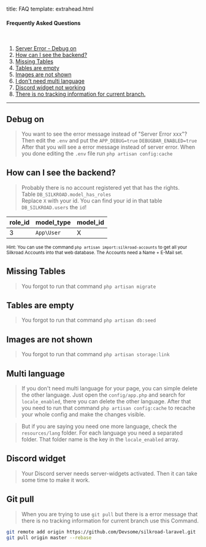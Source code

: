 title: FAQ
template: extrahead.html

#### Frequently Asked Questions

<br>

1. <a href="#debug-on">Server Error - Debug on</a>
2. <a href="#how-can-i-see-the-backend">How can I see the backend?</a>
3. <a href="#missing-tables">Missing Tables</a>
4. <a href="#tables-are-empty">Tables are empty</a>
5. <a href="#images-are-not-shown">Images are not shown</a>
6. <a href="#multi-language">I don't need multi language</a>
7. <a href="#discord-widget">Discord widget not working</a>
8. <a href="#git-pull">There is no tracking information for current branch.</a>

<hr>

## Debug on

> You want to see the error message instead of "Server Error xxx"?
Then edit the `.env` and put the `APP_DEBUG=true` `DEBUGBAR_ENABLED=true`
After that you will see a error message instead of server error.
> When you done editing the `.env` file run `php artisan config:cache`

## How can I see the backend?

> Probably there is no account registered yet that has the rights. <br>
Table `DB_SILKROAD.model_has_roles` <br>
> Replace `X` with your id. You can find your id in that table `DB_SILKROAD.users` the `id`!

| role_id | model_type | model_id |
| -- | -- | -- |
| 3 | `App\User` | X |

<small>Hint: You can use the command `php artisan import:silkroad-accounts` to get all your Silkroad Accounts into that web database. The Accounts need a Name + E-Mail set.</small>


## Missing Tables

> You forgot to run that command `php artisan migrate`

## Tables are empty

> You forgot to run that command `php artisan db:seed`

## Images are not shown

> You forgot to run that command `php artisan storage:link`

## Multi language

> If you don't need multi language for your page, you can simple delete the other language.
Just open the `config/app.php` and search for `locale_enabled`, there you can delete the other language.
After that you need to run that command `php artisan config:cache` to recache your whole config and make the changes visible.

> But if you are saying you need one more language, check the `resources/lang` folder. For each language you need a separated folder. That folder name is the key in the `locale_enabled` array.

## Discord widget

> Your Discord server needs server-widgets activated. Then it can take some time to make it work.

## Git pull

> When you are trying to use `git pull` but there is a error message that there is no tracking information for current branch use this Command.

```bash
git remote add origin https://github.com/Devsome/silkroad-laravel.git
git pull origin master --rebase
```
